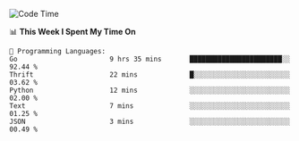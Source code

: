 <!--START_SECTION:waka-->
![Code Time](http://img.shields.io/badge/Code%20Time-647%20hrs%2056%20mins-blue)

📊 **This Week I Spent My Time On** 

```text
💬 Programming Languages: 
Go                       9 hrs 35 mins       ███████████████████████░░   92.44 % 
Thrift                   22 mins             █░░░░░░░░░░░░░░░░░░░░░░░░   03.62 % 
Python                   12 mins             ░░░░░░░░░░░░░░░░░░░░░░░░░   02.00 % 
Text                     7 mins              ░░░░░░░░░░░░░░░░░░░░░░░░░   01.25 % 
JSON                     3 mins              ░░░░░░░░░░░░░░░░░░░░░░░░░   00.49 % 
```


<!--END_SECTION:waka-->